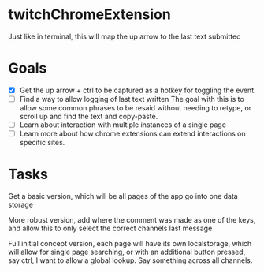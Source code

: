 # twitchChromeExtension
Just like in terminal, this will map the up arrow to the last text submitted

# Goals
- [x] Get the up arrow + ctrl to be captured as a hotkey for toggling the event.
- [ ] Find a way to allow logging of last text written
  The goal with this is to allow some common phrases to be resaid without needing to retype, or scroll up and find the text and copy-paste.
- [ ] Learn about interaction with multiple instances of a single page
- [ ] Learn more about how chrome extensions can extend interactions on specific sites.

# Tasks
Get a basic version, which will be all pages of the app go into one data storage

More robust version, add where the comment was made as one of the keys, and allow this to only select the correct channels last message

Full initial concept version, each page will have its own localstorage, which will allow for single page searching, or with an additional button pressed, say ctrl, I want to allow a global lookup. Say something across all channels.
